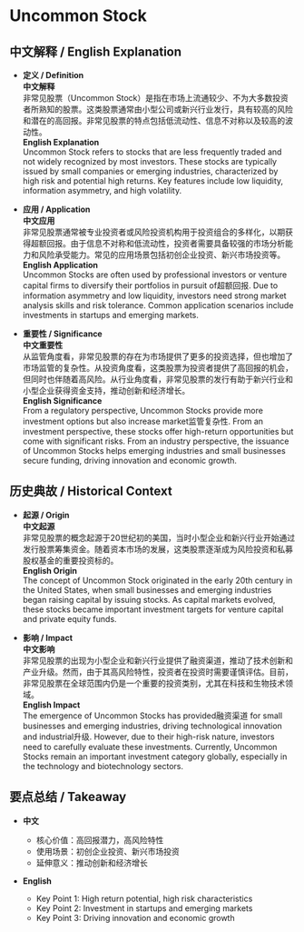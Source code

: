 # Uncommon Stock

## 中文解释 / English Explanation

* **定义 / Definition**  
  **中文解释**  
  非常见股票（Uncommon Stock）是指在市场上流通较少、不为大多数投资者所熟知的股票。这类股票通常由小型公司或新兴行业发行，具有较高的风险和潜在的高回报。非常见股票的特点包括低流动性、信息不对称以及较高的波动性。  
  **English Explanation**  
  Uncommon Stock refers to stocks that are less frequently traded and not widely recognized by most investors. These stocks are typically issued by small companies or emerging industries, characterized by high risk and potential high returns. Key features include low liquidity, information asymmetry, and high volatility.

* **应用 / Application**  
  **中文应用**  
  非常见股票通常被专业投资者或风险投资机构用于投资组合的多样化，以期获得超额回报。由于信息不对称和低流动性，投资者需要具备较强的市场分析能力和风险承受能力。常见的应用场景包括初创企业投资、新兴市场投资等。  
  **English Application**  
  Uncommon Stocks are often used by professional investors or venture capital firms to diversify their portfolios in pursuit of超额回报. Due to information asymmetry and low liquidity, investors need strong market analysis skills and risk tolerance. Common application scenarios include investments in startups and emerging markets.

* **重要性 / Significance**  
  **中文重要性**  
  从监管角度看，非常见股票的存在为市场提供了更多的投资选择，但也增加了市场监管的复杂性。从投资角度看，这类股票为投资者提供了高回报的机会，但同时也伴随着高风险。从行业角度看，非常见股票的发行有助于新兴行业和小型企业获得资金支持，推动创新和经济增长。  
  **English Significance**  
  From a regulatory perspective, Uncommon Stocks provide more investment options but also increase market监管复杂性. From an investment perspective, these stocks offer high-return opportunities but come with significant risks. From an industry perspective, the issuance of Uncommon Stocks helps emerging industries and small businesses secure funding, driving innovation and economic growth.

## 历史典故 / Historical Context

* **起源 / Origin**  
  **中文起源**  
  非常见股票的概念起源于20世纪初的美国，当时小型企业和新兴行业开始通过发行股票筹集资金。随着资本市场的发展，这类股票逐渐成为风险投资和私募股权基金的重要投资标的。  
  **English Origin**  
  The concept of Uncommon Stock originated in the early 20th century in the United States, when small businesses and emerging industries began raising capital by issuing stocks. As capital markets evolved, these stocks became important investment targets for venture capital and private equity funds.

* **影响 / Impact**  
  **中文影响**  
  非常见股票的出现为小型企业和新兴行业提供了融资渠道，推动了技术创新和产业升级。然而，由于其高风险特性，投资者在投资时需要谨慎评估。目前，非常见股票在全球范围内仍是一个重要的投资类别，尤其在科技和生物技术领域。  
  **English Impact**  
  The emergence of Uncommon Stocks has provided融资渠道 for small businesses and emerging industries, driving technological innovation and industrial升级. However, due to their high-risk nature, investors need to carefully evaluate these investments. Currently, Uncommon Stocks remain an important investment category globally, especially in the technology and biotechnology sectors.

## 要点总结 / Takeaway

* **中文**  
  - 核心价值：高回报潜力，高风险特性  
  - 使用场景：初创企业投资、新兴市场投资  
  - 延伸意义：推动创新和经济增长  

* **English**  
  - Key Point 1: High return potential, high risk characteristics  
  - Key Point 2: Investment in startups and emerging markets  
  - Key Point 3: Driving innovation and economic growth